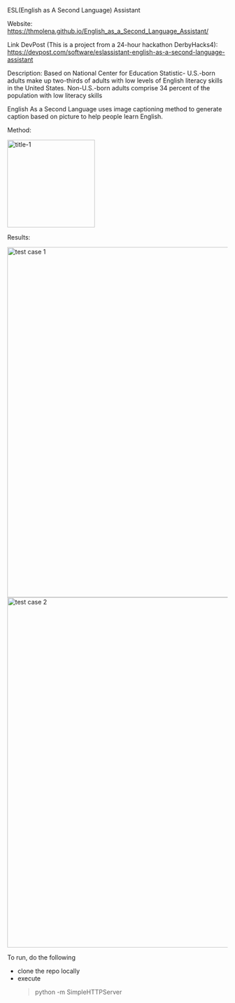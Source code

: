 ESL(English as A Second Language) Assistant 

Website: https://thmolena.github.io/English_as_a_Second_Language_Assistant/

Link DevPost (This is a project from a 24-hour hackathon DerbyHacks4): https://devpost.com/software/eslassistant-english-as-a-second-language-assistant

Description: 
Based on National Center for Education Statistic- U.S.-born adults make up two-thirds of adults with low levels of English literacy skills in the United States.
Non-U.S.-born adults comprise 34 percent of the population with low literacy skills

English As a Second Language uses image captioning method to generate caption based on picture to help people learn English. 

Method: 

<img title="title-1" src="https://user-images.githubusercontent.com/26017262/64990327-9d2dcb80-d89d-11e9-9dcb-f50f46823948.png"  width="200" />               

Results: 

<p float="left">
 <img title="test case 1" src="https://user-images.githubusercontent.com/26017262/64992916-e0d70400-d8a2-11e9-8d4b-b97b0fc934d8.png"  width="800" /> 
  <img title="test case 2 " src="https://user-images.githubusercontent.com/26017262/65003988-c57eef80-d8c8-11e9-9ca9-3ba9159c2cff.png"  width="800" /> 
    
</p>

To run, do the following
* clone the repo locally
* execute
    > python -m SimpleHTTPServer
